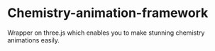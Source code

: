 # Chemistry-animation-framework
Wrapper on three.js which enables you to make stunning chemistry animations easily.

